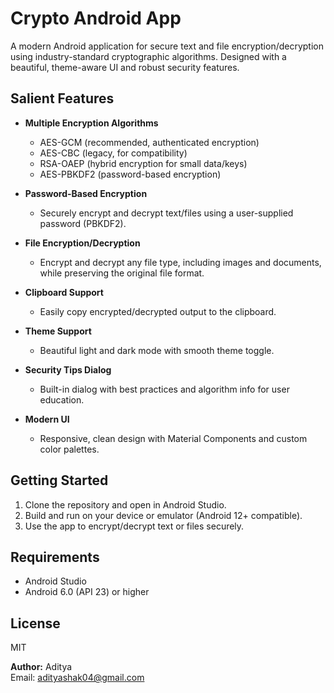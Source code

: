 # Crypto Android App

A modern Android application for secure text and file encryption/decryption using industry-standard cryptographic algorithms. Designed with a beautiful, theme-aware UI and robust security features.

## Salient Features

- **Multiple Encryption Algorithms**
  - AES-GCM (recommended, authenticated encryption)
  - AES-CBC (legacy, for compatibility)
  - RSA-OAEP (hybrid encryption for small data/keys)
  - AES-PBKDF2 (password-based encryption)

- **Password-Based Encryption**
  - Securely encrypt and decrypt text/files using a user-supplied password (PBKDF2).

- **File Encryption/Decryption**
  - Encrypt and decrypt any file type, including images and documents, while preserving the original file format.

- **Clipboard Support**
  - Easily copy encrypted/decrypted output to the clipboard.

- **Theme Support**
  - Beautiful light and dark mode with smooth theme toggle.

- **Security Tips Dialog**
  - Built-in dialog with best practices and algorithm info for user education.

- **Modern UI**
  - Responsive, clean design with Material Components and custom color palettes.

## Getting Started

1. Clone the repository and open in Android Studio.
2. Build and run on your device or emulator (Android 12+ compatible).
3. Use the app to encrypt/decrypt text or files securely.

## Requirements
- Android Studio
- Android 6.0 (API 23) or higher

## License
MIT
  
**Author:** Aditya  
Email: adityashak04@gmail.com
